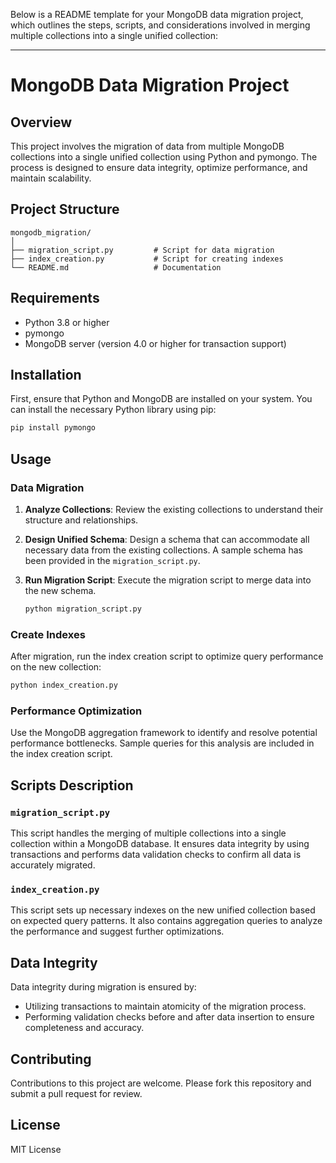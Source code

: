 Below is a README template for your MongoDB data migration project, which outlines the steps, scripts, and considerations involved in merging multiple collections into a single unified collection:

---

# MongoDB Data Migration Project

## Overview
This project involves the migration of data from multiple MongoDB collections into a single unified collection using Python and pymongo. The process is designed to ensure data integrity, optimize performance, and maintain scalability.

## Project Structure

```
mongodb_migration/
│
├── migration_script.py         # Script for data migration
├── index_creation.py           # Script for creating indexes
└── README.md                   # Documentation
```

## Requirements

- Python 3.8 or higher
- pymongo
- MongoDB server (version 4.0 or higher for transaction support)

## Installation

First, ensure that Python and MongoDB are installed on your system. You can install the necessary Python library using pip:

```bash
pip install pymongo
```

## Usage

### Data Migration

1. **Analyze Collections**: Review the existing collections to understand their structure and relationships.

2. **Design Unified Schema**: Design a schema that can accommodate all necessary data from the existing collections. A sample schema has been provided in the `migration_script.py`.

3. **Run Migration Script**: Execute the migration script to merge data into the new schema.

   ```bash
   python migration_script.py
   ```

### Create Indexes

After migration, run the index creation script to optimize query performance on the new collection:

```bash
python index_creation.py
```

### Performance Optimization

Use the MongoDB aggregation framework to identify and resolve potential performance bottlenecks. Sample queries for this analysis are included in the index creation script.

## Scripts Description

### `migration_script.py`

This script handles the merging of multiple collections into a single collection within a MongoDB database. It ensures data integrity by using transactions and performs data validation checks to confirm all data is accurately migrated.

### `index_creation.py`

This script sets up necessary indexes on the new unified collection based on expected query patterns. It also contains aggregation queries to analyze the performance and suggest further optimizations.

## Data Integrity

Data integrity during migration is ensured by:
- Utilizing transactions to maintain atomicity of the migration process.
- Performing validation checks before and after data insertion to ensure completeness and accuracy.

## Contributing

Contributions to this project are welcome. Please fork this repository and submit a pull request for review.

## License

 MIT License 

